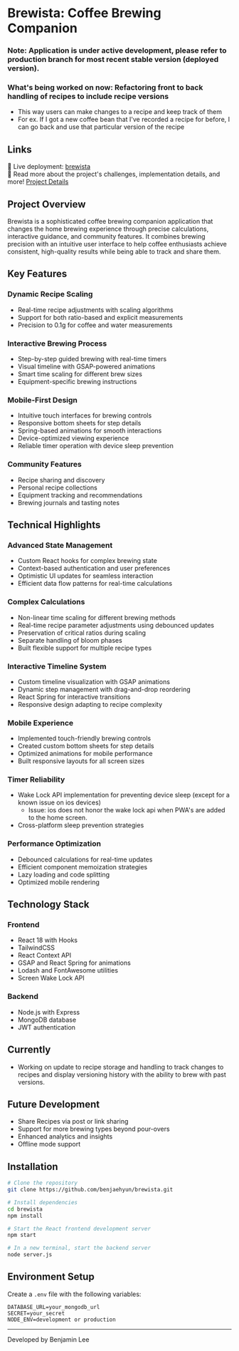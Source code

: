 # Brewista: Coffee Brewing Companion

### Note: Application is under active development, please refer to production branch for most recent stable version (deployed version). 
### What's being worked on now: Refactoring front to back handling of recipes to include recipe versions 
- This way users can make changes to a recipe and keep track of them 
- For ex. If I got a new coffee bean that I've recorded a recipe for before, I can go back and use that particular version of the recipe

## Links

🔗 Live deployment: [brewista](https://brewista-9c2f976eb426.herokuapp.com/)
<br>
🔗 Read more about the project's challenges, implementation details, and more! [Project Details](https://www.benjaelee.com/projects/brewista/)

## Project Overview

Brewista is a sophisticated coffee brewing companion application that changes the home brewing experience through precise calculations, interactive guidance, and community features. It combines brewing precision with an intuitive user interface to help coffee enthusiasts achieve consistent, high-quality results while being able to track and share them.

## Key Features

### Dynamic Recipe Scaling 
- Real-time recipe adjustments with scaling algorithms
- Support for both ratio-based and explicit measurements
- Precision to 0.1g for coffee and water measurements

### Interactive Brewing Process
- Step-by-step guided brewing with real-time timers
- Visual timeline with GSAP-powered animations
- Smart time scaling for different brew sizes
- Equipment-specific brewing instructions

### Mobile-First Design
- Intuitive touch interfaces for brewing controls
- Responsive bottom sheets for step details
- Spring-based animations for smooth interactions
- Device-optimized viewing experience
- Reliable timer operation with device sleep prevention

### Community Features
- Recipe sharing and discovery
- Personal recipe collections
- Equipment tracking and recommendations
- Brewing journals and tasting notes

## Technical Highlights

### Advanced State Management
- Custom React hooks for complex brewing state
- Context-based authentication and user preferences
- Optimistic UI updates for seamless interaction
- Efficient data flow patterns for real-time calculations

### Complex Calculations
- Non-linear time scaling for different brewing methods
- Real-time recipe parameter adjustments using debounced updates
- Preservation of critical ratios during scaling
- Separate handling of bloom phases
- Built flexible support for multiple recipe types

### Interactive Timeline System
- Custom timeline visualization with GSAP animations
- Dynamic step management with drag-and-drop reordering
- React Spring for interactive transitions
- Responsive design adapting to recipe complexity

### Mobile Experience
- Implemented touch-friendly brewing controls
- Created custom bottom sheets for step details
- Optimized animations for mobile performance
- Built responsive layouts for all screen sizes

### Timer Reliability
- Wake Lock API implementation for preventing device sleep (except for a known issue on ios devices)
    - Issue: ios does not honor the wake lock api when PWA's are added to the home screen. 
- Cross-platform sleep prevention strategies

### Performance Optimization
- Debounced calculations for real-time updates
- Efficient component memoization strategies
- Lazy loading and code splitting
- Optimized mobile rendering

## Technology Stack

### Frontend
- React 18 with Hooks
- TailwindCSS
- React Context API
- GSAP and React Spring for animations
- Lodash and FontAwesome utilities
- Screen Wake Lock API 

### Backend
- Node.js with Express
- MongoDB database
- JWT authentication

## Currently
- Working on update to recipe storage and handling to track changes to recipes and display versioning history with the ability to brew with past versions. 


## Future Development

- Share Recipes via post or link sharing 
- Support for more brewing types beyond pour-overs
- Enhanced analytics and insights
- Offline mode support

## Installation

```bash
# Clone the repository
git clone https://github.com/benjaehyun/brewista.git

# Install dependencies
cd brewista
npm install

# Start the React frontend development server
npm start

# In a new terminal, start the backend server
node server.js
```


## Environment Setup
Create a `.env` file with the following variables:
```
DATABASE_URL=your_mongodb_url
SECRET=your_secret
NODE_ENV=development or production
```



---

Developed by Benjamin Lee
